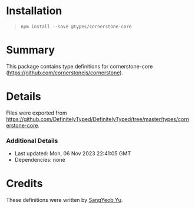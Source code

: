 # Installation
> `npm install --save @types/cornerstone-core`

# Summary
This package contains type definitions for cornerstone-core (https://github.com/cornerstonejs/cornerstone).

# Details
Files were exported from https://github.com/DefinitelyTyped/DefinitelyTyped/tree/master/types/cornerstone-core.

### Additional Details
 * Last updated: Mon, 06 Nov 2023 22:41:05 GMT
 * Dependencies: none

# Credits
These definitions were written by [SangYeob Yu](https://github.com/deminoth).
